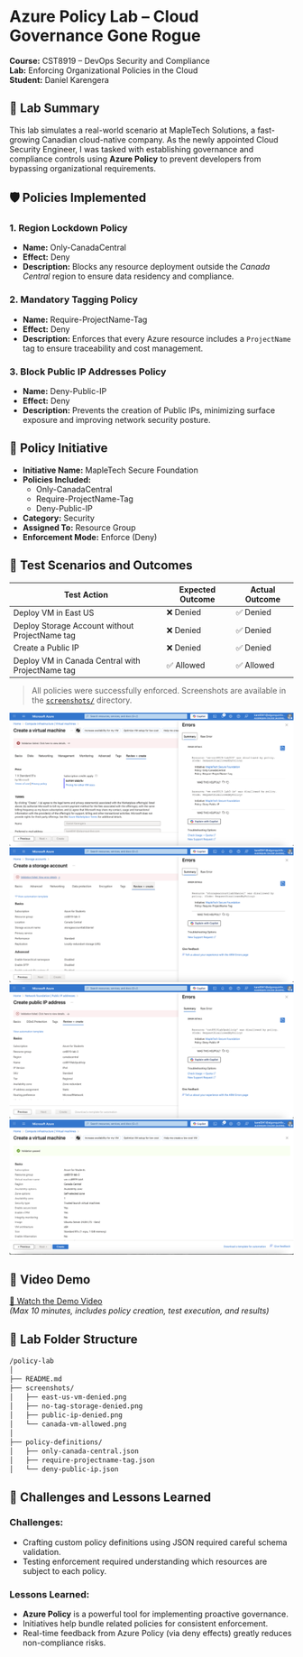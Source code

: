 # Azure Policy Lab – Cloud Governance Gone Rogue  
**Course:** CST8919 – DevOps Security and Compliance  
**Lab:** Enforcing Organizational Policies in the Cloud  
**Student:** Daniel Karengera  

## 🎯 Lab Summary  
This lab simulates a real-world scenario at MapleTech Solutions, a fast-growing Canadian cloud-native company. As the newly appointed Cloud Security Engineer, I was tasked with establishing governance and compliance controls using **Azure Policy** to prevent developers from bypassing organizational requirements.

## 🛡️ Policies Implemented

### 1. **Region Lockdown Policy**
- **Name:** Only-CanadaCentral  
- **Effect:** Deny  
- **Description:** Blocks any resource deployment outside the *Canada Central* region to ensure data residency and compliance.

### 2. **Mandatory Tagging Policy**
- **Name:** Require-ProjectName-Tag  
- **Effect:** Deny  
- **Description:** Enforces that every Azure resource includes a `ProjectName` tag to ensure traceability and cost management.

### 3. **Block Public IP Addresses Policy**
- **Name:** Deny-Public-IP  
- **Effect:** Deny  
- **Description:** Prevents the creation of Public IPs, minimizing surface exposure and improving network security posture.

## 🧩 Policy Initiative

- **Initiative Name:** MapleTech Secure Foundation  
- **Policies Included:**  
  - Only-CanadaCentral  
  - Require-ProjectName-Tag  
  - Deny-Public-IP  
- **Category:** Security  
- **Assigned To:** Resource Group  
- **Enforcement Mode:** Enforce (Deny)

## 🚀 Test Scenarios and Outcomes

| Test Action                                      | Expected Outcome | Actual Outcome |
|--------------------------------------------------|------------------|----------------|
| Deploy VM in East US                             | ❌ Denied         | ✅ Denied       |
| Deploy Storage Account without ProjectName tag   | ❌ Denied         | ✅ Denied       |
| Create a Public IP                               | ❌ Denied         | ✅ Denied       |
| Deploy VM in Canada Central with ProjectName tag | ✅ Allowed        | ✅ Allowed      |

> All policies were successfully enforced. Screenshots are available in the [`screenshots/`](./screenshots/) directory.

![Deploy VM in East US ](screenshots/east-us-vm-denied.png)
![Deploy Storage Account without ProjectName tag ](screenshots/no-tag-storage-denied.png)
![Create a Public IP](screenshots/public-ip-denied.png)
![Deploy VM in Canada Central with ProjectName tag ](screenshots/canada-vm-allowed.png)

## 🎥 Video Demo  
[🔗 Watch the Demo Video](https://your-demo-video-link.com)  
*(Max 10 minutes, includes policy creation, test execution, and results)*

## 📁 Lab Folder Structure  
```
/policy-lab
│
├── README.md
├── screenshots/
│   ├── east-us-vm-denied.png
│   ├── no-tag-storage-denied.png
│   ├── public-ip-denied.png
│   └── canada-vm-allowed.png
│
├── policy-definitions/
│   ├── only-canada-central.json
│   ├── require-projectname-tag.json
│   └── deny-public-ip.json
```

## 🧠 Challenges and Lessons Learned

### Challenges:
- Crafting custom policy definitions using JSON required careful schema validation.
- Testing enforcement required understanding which resources are subject to each policy.

### Lessons Learned:
- **Azure Policy** is a powerful tool for implementing proactive governance.
- Initiatives help bundle related policies for consistent enforcement.
- Real-time feedback from Azure Policy (via deny effects) greatly reduces non-compliance risks.
